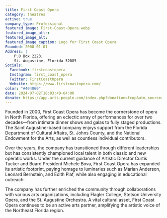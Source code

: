 ```yaml
---
title: First Coast Opera
category: theatres
active: true
company_type: Professional
featured_image: First-Coast-Opera.webp
featured_image_attr:
featured_image_alt:
featured_image_caption: Logo for First Coast Opera
Founded: 2000-01-01
Address: |
    P.O Box 2223, 
    St. Augustine, Florida 32085
Socials: 
  Facebook: firstcoastopera
  Instagram: first_coast_opera
  Twitter: FirstCoastOpera
  Website: https://www.firstcoastopera.com/
color: "#404060"
date: 2024-07-02T18:03:40-04:00
donate: https://app.arts-people.com/index.php?donation=fcop&utm_source=web&utm_medium=jaxplays&utm_campaign=donate_btn
---
```

Founded in 2000, First Coast Opera has become the cornerstone of opera in North Florida, offering an eclectic array of performances for over two decades—from intimate dinner shows and galas to fully staged productions. The Saint Augustine-based company enjoys support from the Florida Department of Cultural Affairs, St. Johns County, and the National Endowment for the Arts, as well as countless individual contributors.

Over the years, the company has transitioned through different leaderships but has consistently championed local talent in both classic and new operatic works. Under the current guidance of Artistic Director Curtis Tucker and Board President Michele Bova, First Coast Opera has expanded its artistic footprint, paying homage to luminaries such as Marian Anderson, Leonard Bernstein, and Edith Piaf, while also engaging in educational outreach.

The company has further enriched the community through collaborations with various arts organizations, including Flagler College, Stetson University Opera, and the St. Augustine Orchestra. A vital cultural asset, First Coast Opera continues to be an active arts partner, amplifying the artistic voice of the Northeast Florida region.